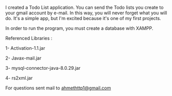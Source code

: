 I created a Todo List application. You can send the Todo lists you create to your gmail account by e-mail. In this way, you will never forget what you will do. It's a simple app, but I'm excited because it's one of my first projects.

In order to run the program, you must create a database with XAMPP.

Referenced Libraries :

1- Activation-1.1.jar

2- Javax-mail.jar

3- mysql-connector-java-8.0.29.jar

4- rs2xml.jar

For questions sent mail to ahmethttp1@gmail.com
